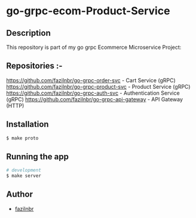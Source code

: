 # go-grpc-ecom-Product-Service

## Description
This repository is part of my go grpc Ecommerce Microservice Project:

## Repositories :-
https://github.com/fazilnbr/go-grpc-order-svc           - Cart Service (gRPC)
https://github.com/fazilnbr/go-grpc-product-svc         - Product Service (gRPC)
https://github.com/fazilnbr/go-grpc-auth-svc            - Authentication Service (gRPC)
https://github.com/fazilnbr/go-grpc-api-gateway         - API Gateway (HTTP)

## Installation

```bash
$ make proto
```

## Running the app

```bash
# development
$ make server
```

## Author

- [fazilnbr](https://www.linkedin.com/in/fazil-muhammed-915807190/)

